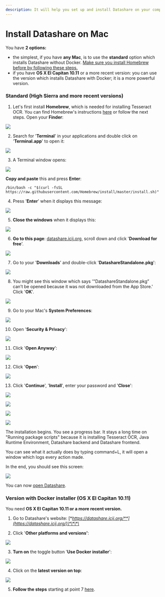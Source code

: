 ```yaml
---
description: It will help you set up and install Datashare on your computer.
---
```


# Install Datashare on Mac

You have **2 options:**

* the simplest, if you have **any Mac**, is to use the **standard** option which installs Datashare without Docker. [Make sure you install Homebrew before by following these steps.](https://icij.gitbook.io/datashare/mac/install-datashare-on-mac#standard-high-sierra-and-more-recent-versions)
* if you have **OS X El Capitan 10.11** or a more recent version: you can use the version which installs Datashare with Docker; it is a more powerful version.



### Standard \(High Sierra and more recent versions\)

1. Let's first install **Homebrew**, which is needed for installing Tesseract OCR. You can find Homebrew's instructions [here](https://brew.sh/) or follow the next steps. Open your **Finder**:

![](../.gitbook/assets/screenshot-2020-04-03-at-16.55.39.png)

2. Search for '**Terminal**' in your applications and double click on '**Terminal.app**' to open it:

![](../.gitbook/assets/screenshot-2020-04-03-at-16.54.02.png)

3. A Terminal window opens:

![](../.gitbook/assets/screenshot-2020-04-03-at-16.56.50.png)

**Copy and paste** this and press **Enter**:

```text
/bin/bash -c "$(curl -fsSL https://raw.githubusercontent.com/Homebrew/install/master/install.sh)"
```

4. Press '**Enter**' when it displays this message:

![](../.gitbook/assets/screenshot-2020-04-03-at-17.09.56.png)

5. **Close the windows** when it displays this:

![](../.gitbook/assets/screenshot-2020-04-03-at-17.10.26.png)

6. **Go to this page**: [datashare.icij.org](https://datashare.icij.org), scroll down and click '**Download for free**'.

![](../.gitbook/assets/capture-de-cran-2020-09-24-a-09.59.47.png)

7. Go to your '**Downloads**' and double-click '**DatashareStandalone.pkg**':

![](../.gitbook/assets/screenshot-2020-04-03-at-17.34.40.png)

8. You might see this window which says '"DatashareStandalone.pkg” can’t be opened because it was not downloaded from the App Store.' Click '**OK**'.

![](../.gitbook/assets/7%20%281%29.png)

9. Go to your Mac's **System Preferences**:

![](../.gitbook/assets/8%20%281%29.png)

10. Open '**Security & Privacy**':

![](../.gitbook/assets/screenshot-2020-01-09-at-14.42.10.png)

11. Click '**Open Anyway**':

![](../.gitbook/assets/screenshot-2020-01-09-at-14.42.22.png)

12. Click '**Open**':

![](../.gitbook/assets/screenshot-2020-01-09-at-14.42.29%20%281%29.png)



13. Click '**Continue**', '**Install**', enter your password and '**Close**':

![](../.gitbook/assets/screenshot-2020-04-03-at-17.41.03.png)

![](../.gitbook/assets/screenshot-2020-04-03-at-17.41.10.png)

![](../.gitbook/assets/screenshot-2020-04-03-at-17.41.16.png)

![](../.gitbook/assets/screenshot-2020-04-03-at-17.41.23.png)

The installation begins. You see a progress bar. It stays a long time on "Running package scripts" because it is installing Tesseract OCR, Java Runtime Environment, Datashare backend and Datashare frontend.

You can see what it actually does by typing command+L, it will open a window which logs every action made.

In the end, you should see this screen:

![](../.gitbook/assets/screenshot-2020-04-03-at-17.42.02.png)

You can now [open Datashare](https://icij.gitbook.io/datashare/mac/open-datashare-on-mac).



### Version with Docker installer \(OS X El Capitan 10.11\)

You need **OS X El Capitan 10.11 or a more recent version.**

1. Go to Datashare's website: [**https://datashare.icij.org/**](https://datashare.icij.org/)\*\*\*\*

2. Click '**Other platforms and versions'**:

![](../.gitbook/assets/capture-de-cran-2020-09-24-a-10.07.38.png)

3. **Turn on** the toggle button '**Use Docker installer**':

![](../.gitbook/assets/capture-de-cran-2020-09-24-a-10.08.06.png)

4. Click on the **latest version on top**:

![](../.gitbook/assets/capture-de-cran-2020-09-24-a-10.11.19.png)

5. **Follow the steps** starting at point 7 [here](https://icij.gitbook.io/datashare/mac/install-datashare-on-mac#standard-high-sierra-and-more-recent-versions).


